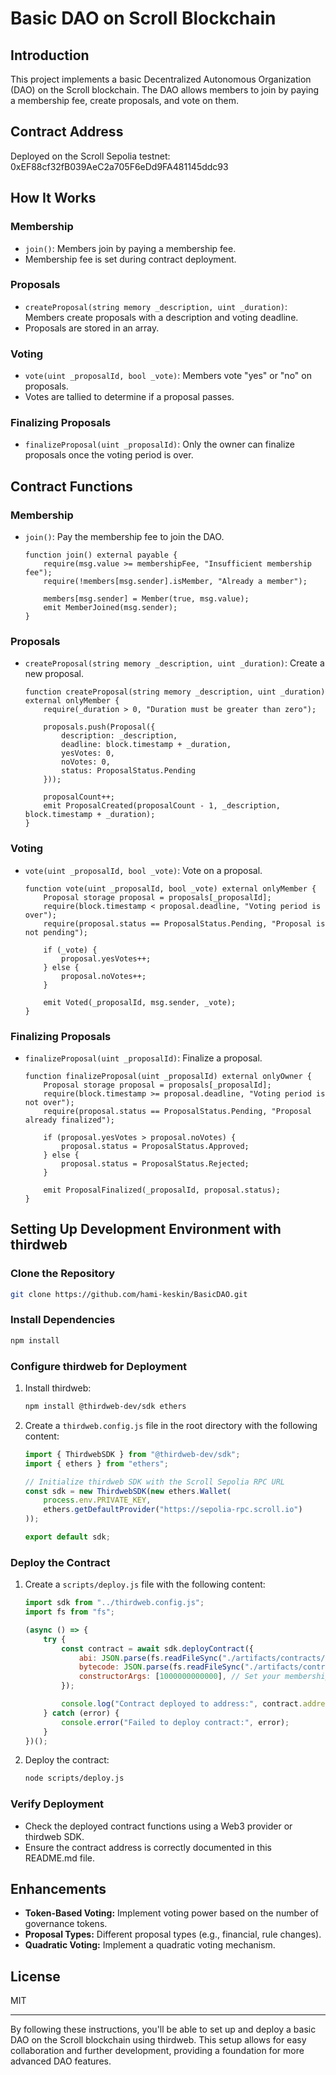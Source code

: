 # Basic DAO on Scroll Blockchain

## Introduction

This project implements a basic Decentralized Autonomous Organization (DAO) on the Scroll blockchain. The DAO allows members to join by paying a membership fee, create proposals, and vote on them.

## Contract Address

Deployed on the Scroll Sepolia testnet: 0xEF88cf32fB039AeC2a705F6eDd9FA481145ddc93

## How It Works

### Membership

- `join()`: Members join by paying a membership fee.
- Membership fee is set during contract deployment.

### Proposals

- `createProposal(string memory _description, uint _duration)`: Members create proposals with a description and voting deadline.
- Proposals are stored in an array.

### Voting

- `vote(uint _proposalId, bool _vote)`: Members vote "yes" or "no" on proposals.
- Votes are tallied to determine if a proposal passes.

### Finalizing Proposals

- `finalizeProposal(uint _proposalId)`: Only the owner can finalize proposals once the voting period is over.

## Contract Functions

### Membership

- `join()`: Pay the membership fee to join the DAO.
    ```solidity
    function join() external payable {
        require(msg.value >= membershipFee, "Insufficient membership fee");
        require(!members[msg.sender].isMember, "Already a member");
        
        members[msg.sender] = Member(true, msg.value);
        emit MemberJoined(msg.sender);
    }
    ```

### Proposals

- `createProposal(string memory _description, uint _duration)`: Create a new proposal.
    ```solidity
    function createProposal(string memory _description, uint _duration) external onlyMember {
        require(_duration > 0, "Duration must be greater than zero");
        
        proposals.push(Proposal({
            description: _description,
            deadline: block.timestamp + _duration,
            yesVotes: 0,
            noVotes: 0,
            status: ProposalStatus.Pending
        }));
        
        proposalCount++;
        emit ProposalCreated(proposalCount - 1, _description, block.timestamp + _duration);
    }
    ```

### Voting

- `vote(uint _proposalId, bool _vote)`: Vote on a proposal.
    ```solidity
    function vote(uint _proposalId, bool _vote) external onlyMember {
        Proposal storage proposal = proposals[_proposalId];
        require(block.timestamp < proposal.deadline, "Voting period is over");
        require(proposal.status == ProposalStatus.Pending, "Proposal is not pending");
        
        if (_vote) {
            proposal.yesVotes++;
        } else {
            proposal.noVotes++;
        }
        
        emit Voted(_proposalId, msg.sender, _vote);
    }
    ```

### Finalizing Proposals

- `finalizeProposal(uint _proposalId)`: Finalize a proposal.
    ```solidity
    function finalizeProposal(uint _proposalId) external onlyOwner {
        Proposal storage proposal = proposals[_proposalId];
        require(block.timestamp >= proposal.deadline, "Voting period is not over");
        require(proposal.status == ProposalStatus.Pending, "Proposal already finalized");
        
        if (proposal.yesVotes > proposal.noVotes) {
            proposal.status = ProposalStatus.Approved;
        } else {
            proposal.status = ProposalStatus.Rejected;
        }
        
        emit ProposalFinalized(_proposalId, proposal.status);
    }
    ```

## Setting Up Development Environment with thirdweb

### Clone the Repository

```sh
git clone https://github.com/hami-keskin/BasicDAO.git
```

### Install Dependencies

```sh
npm install
```

### Configure thirdweb for Deployment

1. Install thirdweb:
    ```sh
    npm install @thirdweb-dev/sdk ethers
    ```

2. Create a `thirdweb.config.js` file in the root directory with the following content:

    ```javascript
    import { ThirdwebSDK } from "@thirdweb-dev/sdk";
    import { ethers } from "ethers";

    // Initialize thirdweb SDK with the Scroll Sepolia RPC URL
    const sdk = new ThirdwebSDK(new ethers.Wallet(
        process.env.PRIVATE_KEY, 
        ethers.getDefaultProvider("https://sepolia-rpc.scroll.io")
    ));

    export default sdk;
    ```

### Deploy the Contract

1. Create a `scripts/deploy.js` file with the following content:

    ```javascript
    import sdk from "../thirdweb.config.js";
    import fs from "fs";

    (async () => {
        try {
            const contract = await sdk.deployContract({
                abi: JSON.parse(fs.readFileSync("./artifacts/contracts/BasicDAO.sol/BasicDAO.json")).abi,
                bytecode: JSON.parse(fs.readFileSync("./artifacts/contracts/BasicDAO.sol/BasicDAO.json")).bytecode,
                constructorArgs: [1000000000000], // Set your membership fee here
            });

            console.log("Contract deployed to address:", contract.address);
        } catch (error) {
            console.error("Failed to deploy contract:", error);
        }
    })();
    ```

2. Deploy the contract:
    ```sh
    node scripts/deploy.js
    ```

### Verify Deployment

- Check the deployed contract functions using a Web3 provider or thirdweb SDK.
- Ensure the contract address is correctly documented in this README.md file.

## Enhancements

- **Token-Based Voting:** Implement voting power based on the number of governance tokens.
- **Proposal Types:** Different proposal types (e.g., financial, rule changes).
- **Quadratic Voting:** Implement a quadratic voting mechanism.

## License

MIT

---

By following these instructions, you'll be able to set up and deploy a basic DAO on the Scroll blockchain using thirdweb. This setup allows for easy collaboration and further development, providing a foundation for more advanced DAO features.
